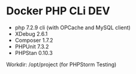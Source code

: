 # Docker PHP CLi DEV

- php 7.2.9 cli (with OPCache and MySQL client)
- XDebug 2.6.1
- Composer 1.7.2
- PHPUnit 7.3.2
- PHPStan 0.10.3

Workdir: /opt/project (for PHPStorm Testing)
